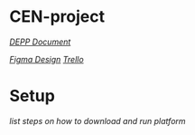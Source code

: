 # CEN-project

[*DEPP Document*](https://uflorida-my.sharepoint.com/:w:/g/personal/kavarthapu_b_ufl_edu/EcurFbOCBtFMuikw-eLGPn8B8bfUbRuHecgM71tyMYkPQw?e=rR4Xbq)

[*Figma Design*](https://www.figma.com/design/hIFhRo1tR6uVRweLN1U1WA/CEN-Project-1?node-id=0-1&t=XU5Sdyr7z05XLsyV-1)
[*Trello*](https://trello.com/invite/b/67a24c6bfb1b0d2449a94dd1/ATTIbe1c3efb2cd33d0030186d021e08f860E93C1631/lyft-my-bag)

# Setup
*list steps on how to download and run platform*
